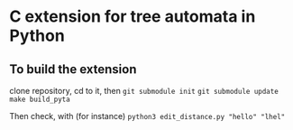 # C extension for tree automata in Python

## To build the extension

clone repository, cd to it, then
`git submodule init`
`git submodule update`
`make build_pyta`

Then check, with (for instance)
`python3 edit_distance.py "hello" "lhel"`

